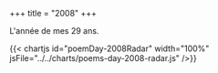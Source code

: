 +++
title = "2008"
+++

L'année de mes 29 ans.

{{< chartjs id="poemDay-2008Radar" width="100%" jsFile="../../charts/poems-day-2008-radar.js" />}}